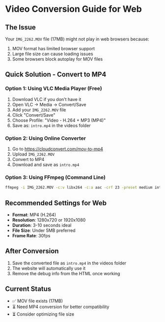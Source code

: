 # Video Conversion Guide for Web

## The Issue
Your `IMG_2262.MOV` file (17MB) might not play in web browsers because:
1. MOV format has limited browser support
2. Large file size can cause loading issues
3. Some browsers block autoplay for MOV files

## Quick Solution - Convert to MP4

### Option 1: Using VLC Media Player (Free)
1. Download VLC if you don't have it
2. Open VLC → Media → Convert/Save
3. Add your `IMG_2262.MOV` file
4. Click "Convert/Save"
5. Choose Profile: "Video - H.264 + MP3 (MP4)"
6. Save as: `intro.mp4` in the videos folder

### Option 2: Using Online Converter
1. Go to https://cloudconvert.com/mov-to-mp4
2. Upload `IMG_2262.MOV`
3. Convert to MP4
4. Download and save as `intro.mp4`

### Option 3: Using FFmpeg (Command Line)
```bash
ffmpeg -i IMG_2262.MOV -c:v libx264 -c:a aac -crf 23 -preset medium intro.mp4
```

## Recommended Settings for Web
- **Format**: MP4 (H.264)
- **Resolution**: 1280x720 or 1920x1080
- **Duration**: 3-10 seconds ideal
- **File Size**: Under 5MB preferred
- **Frame Rate**: 30fps

## After Conversion
1. Save the converted file as `intro.mp4` in the videos folder
2. The website will automatically use it
3. Remove the debug info from the HTML once working

## Current Status
- ✅ MOV file exists (17MB)
- ⏳ Need MP4 conversion for better compatibility
- ⏳ Consider optimizing file size